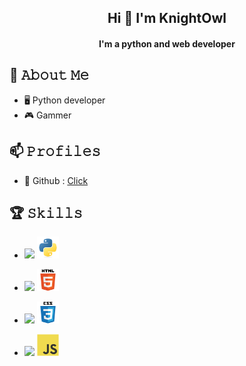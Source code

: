 <h2 align="center">Hi 👋 I'm KnightOwl </h2>
<h4 align="center">I'm a python and web developer </h4>

## :book: 𝙰𝚋𝚘𝚞𝚝 𝙼𝚎
- 🖥 Python developer
- 🎮 Gammer

## 📫 𝙿𝚛𝚘𝚏𝚒𝚕𝚎𝚜
- 🖤 Github : [Click](https://github.com/0xnightowl)

## 🏆 𝚂𝚔𝚒𝚕𝚕𝚜

 - ![](https://img.shields.io/badge/DEV-Python-informational?style=flat&logoColor=white&color=2bbc8a) <img src="https://raw.githubusercontent.com/devicons/devicon/master/icons/python/python-original.svg" alt="python" width="35" height="35"/>
 
- ![](https://img.shields.io/badge/DEV-HTML-%232eb083?style=flat&logoColor=white&color=2bbc8a)  <img src="https://raw.githubusercontent.com/devicons/devicon/master/icons/html5/html5-original-wordmark.svg" alt="html5" width="35" height="35"/>

- ![](https://img.shields.io/badge/DEV-CSS-%232eb083?style=flat&logoColor=white&color=2bbc8a)   <img src="https://raw.githubusercontent.com/devicons/devicon/master/icons/css3/css3-original-wordmark.svg" alt="css3" width="35" height="35"/>

- ![](https://img.shields.io/badge/DEV-JS-informational?style=flat&logoColor=white&color=2bbc8a)  <img src="https://raw.githubusercontent.com/devicons/devicon/master/icons/javascript/javascript-original.svg" alt="javascript" width="35" height="35"/> 

